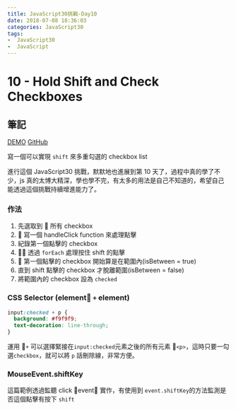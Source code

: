 ```yaml
---
title: JavaScript30挑戰-Day10
date: 2018-07-08 18:36:03
categories: JavaScript30
tags:
-  JavaScript30
-  JavaScript
---
```


# 10 - Hold Shift and Check Checkboxes

## 筆記

[DEMO](https://weiyuan1993.github.io/JavaScript30/10-Hold-Shift-and-Check-Checkboxes)
[GitHub](https://github.com/weiyuan1993/JavaScript30/tree/master/10-Hold-Shift-and-Check-Checkboxes)

寫一個可以實現 `shift` 來多重勾選的 checkbox list

進行這個 JavaScript30 挑戰，默默地也進展到第 10 天了，過程中真的學了不少，js 真的太博大精深，學也學不完，有太多的用法是自己不知道的，希望自己能透過這個挑戰持續增進能力了。

<!--more-->

### 作法

1.  先選取到  所有 checkbox
2.   寫一個 handleClick function 來處理點擊
3.  紀錄第一個點擊的 checkbox
4.   透過 `forEach` 處理按住 shift 的點擊
5.   第一個點擊的 checkbox 開始算是在範圍內(isBetween = true)
6.  直到 shift 點擊的 checkbox 才脫離範圍(isBetween = false)
7.  將範圍內的 checkbox 設為 `checked`

### CSS Selector (element `+` element)

```css
input:checked + p {
  background: #f9f9f9;
  text-decoration: line-through;
}
```

運用 `+` 可以選擇緊接在`input:checked`元素之後的所有元素 `<p>`，這時只要一勾選`checkbox`，就可以將 `p` 話刪除線，非常方便。

### MouseEvent.shiftKey

這篇範例透過監聽 click event 實作，有使用到 `event.shiftKey`的方法監測是否這個點擊有按下 `shift`

